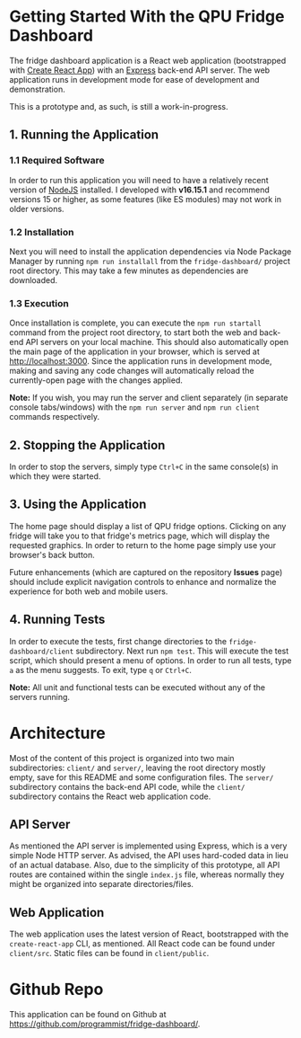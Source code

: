 # Getting Started With the QPU Fridge Dashboard

The fridge dashboard application is a React web application (bootstrapped with [Create React App](https://github.com/facebook/create-react-app)) with an [Express](https://expressjs.com/) back-end API server. The web application runs in development mode for ease of development and demonstration.

This is a prototype and, as such, is still a work-in-progress.

## 1. Running the Application

### 1.1 Required Software

In order to run this application you will need to have a relatively recent version of [NodeJS](https://nodejs.org/en/) installed. I developed with **v16.15.1** and recommend versions 15 or higher, as some features (like ES modules) may not work in older versions.

### 1.2 Installation

Next you will need to install the application dependencies via Node Package Manager by running `npm run installall` from the `fridge-dashboard/` project root directory. This may take a few minutes as dependencies are downloaded.

### 1.3 Execution

Once installation is complete, you can execute the `npm run startall` command from the project root directory, to start both the web and back-end API servers on your local machine. This should also automatically open the main page of the application in your browser, which is served at [http://localhost:3000](http://localhost:3000). Since the application runs in development mode, making and saving any code changes will automatically reload the currently-open page with the changes applied.

**Note:** If you wish, you may run the server and client separately (in separate console tabs/windows) with the `npm run server` and `npm run client` commands respectively.

## 2. Stopping the Application

In order to stop the servers, simply type `Ctrl+C` in the same console(s) in which they were started.

## 3. Using the Application

The home page should display a list of QPU fridge options. Clicking on any fridge will take you to that fridge's metrics page, which will display the requested graphics. In order to return to the home page simply use your browser's back button.

Future enhancements (which are captured on the repository **Issues** page) should include explicit navigation controls to enhance and normalize the experience for both web and mobile users.

## 4. Running Tests

In order to execute the tests, first change directories to the `fridge-dashboard/client` subdirectory. Next run `npm test`. This will execute the test script, which should present a menu of options. In order to run all tests, type `a` as the menu suggests. To exit, type `q` or `Ctrl+C`.

**Note:** All unit and functional tests can be executed without any of the servers running.

# Architecture

Most of the content of this project is organized into two main subdirectories: `client/` and `server/`, leaving the root directory mostly empty, save for this README and some configuration files. The `server/` subdirectory contains the back-end API code, while the `client/` subdirectory contains the React web application code.

## API Server

As mentioned the API server is implemented using Express, which is a very simple Node HTTP server. As advised, the API uses hard-coded data in lieu of an actual database. Also, due to the simplicity of this prototype, all API routes are contained within the single `index.js` file, whereas normally they might be organized into separate directories/files.

## Web Application

The web application uses the latest version of React, bootstrapped with the `create-react-app` CLI, as mentioned. All React code can be found under `client/src`. Static files can be found in `client/public`.

# Github Repo

This application can be found on Github at https://github.com/programmist/fridge-dashboard/.
